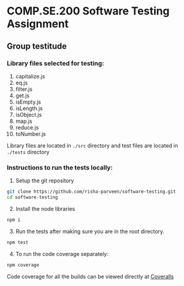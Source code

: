 # COMP.SE.200 Software Testing Assignment
## Group testitude

### Library files selected for testing:
1. capitalize.js
2. eq.js
3. filter.js
4. get.js
5. isEmpty.js
6. isLength.js
7. isObject.js
8. map.js
9. reduce.js
10. toNumber.js

Library files are located in ```./src``` directory and test files are located in ```./tests``` directory

### Instructions to run the tests locally: 
1. Setup the git repository
```bash
git clone https://github.com/risha-parveen/software-testing.git
cd software-testing
   ```
2. Install the node libraries
```bash
npm i
```
3. Run the tests after making sure you are in the root directory.
```bash
npm test
```
4. To run the code coverage separately:
```bash
npm coverage
```

Code coverage for all the builds can be viewed directly at [Coveralls](https://coveralls.io/github/risha-parveen/software-testing)


